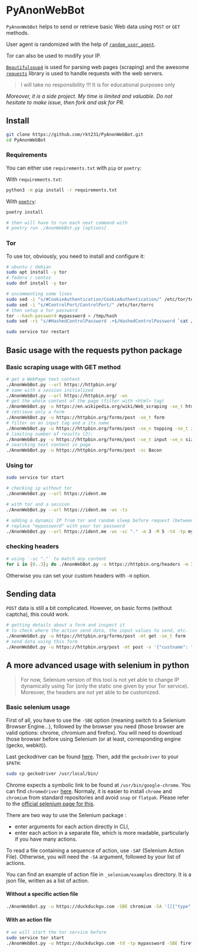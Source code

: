 # PyAnonWebBot

`PyAnonWebBot` helps to send or retrieve basic Web data using `POST` or `GET` methods.

User agent is randomized with the help of [`random_user_agent`](https://github.com/Luqman-Ud-Din/random_user_agent).

Tor can also be used to modify your IP.

[`Beautifulsoup4`](https://www.crummy.com/software/BeautifulSoup/) is used for parsing web pages (scraping) and the awesome [`requests`](https://github.com/psf/requests) library is used to handle requests with the web servers.

> I will take no responsibility !!! It is for educational purposes only

_Moreover, it is a side project. My time is limited and valuable. Do not hesitate to make issue, then fork and ask for PR._

## Install

```bash
git clone https://github.com/rkt231/PyAnonWebBot.git
cd PyAnonWebBot
```

### Requirements

You can either use `requirements.txt` with `pip` or `poetry`:


With `requirements.txt`:

```bash
python3 -m pip install -r requirements.txt
```

With [`poetry`](https://python-poetry.org/):

```bash
poetry install

# then will have to run each next command with 
# poetry run ./AnonWebBot.py [options]
```

### Tor

To use tor, obviously, you need to install and configure it:

```bash
# ubuntu / debian
sudo apt install -y tor
# fedora / centos
sudo dnf install -y tor

# uncommenting some lines
sudo sed -i "s/#CookieAuthentication/CookieAuthentication/" /etc/tor/torrc
sudo sed -i "s/#ControlPort/ControlPort/" /etc/tor/torrc
# then setup a tor password
tor --hash-password mypassword > /tmp/hash
sudo sed -ri "s/#HashedControlPassword .+$/HashedControlPassword `cat /tmp/hash`/g" /etc/tor/torrc

sudo service tor restart
```

## Basic usage with the requests python package

### Basic scraping usage with GET method

```bash
# get a WebPage text content
./AnonWebBot.py --url https://httpbin.org/ 
# same with a session initialized
./AnonWebBot.py --url https://httpbin.org/ -ws
# get the whole content of the page (filter with <html> tag)
./AnonWebBot.py -u https://en.wikipedia.org/wiki/Web_scraping -se_t html > /tmp/scraping.html
# retrieve only a form 
./AnonWebBot.py -u https://httpbin.org/forms/post -se_t form
# filter on an input tag and a its name
./AnonWebBot.py -u https://httpbin.org/forms/post -se_n topping -se_t input
# limiting number of results (2):
./AnonWebBot.py -u https://httpbin.org/forms/post -se_t input -se_n size -sl 2
# searching text content in page
./AnonWebBot.py -u https://httpbin.org/forms/post -sc Bacon
```

### Using tor

```bash
sudo service tor start

# checking ip without tor
./AnonWebBot.py --url https://ident.me 

# with tor and a session
./AnonWebBot.py --url https://ident.me -ws -ts

# adding a dynamic IP from tor and random sleep before request (between 3 and 5 seconds)
# replace "mypassword" with your tor password
./AnonWebBot.py --url https://ident.me -ws -sc "." -m 3 -M 5 -td -tp mypassword
```

### checking headers

```bash
# using `-sc "."` to match any content
for i in {0..3}; do ./AnonWebBot.py -u https://httpbin.org/headers -m 1 -M 3 -sc "."|grep User-Agent; done
```

Otherwise you can set your custom headers with `-H` option.

## Sending data

`POST` data is still a bit complicated. However, on basic forms (without captcha), this could work.

```bash
# getting details about a form and inspect it
# to check where the action send data, the input values to send, etc. 
./AnonWebBot.py -u https://httpbin.org/forms/post -mt get -se_t form
# send data using this form
./AnonWebBot.py -u https://httpbin.org/post -mt post -v '{"custname": "JohnDoe", "custel": "00-00-000", "custemail": "john.doe@domain.tld", "size": "large", "topping": "cheese", "delivery":"19:45"}' -sc "." -td -tp mypassword
```

## A more advanced usage with selenium in python

> For now, Selenium version of this tool is not yet able to change IP dynamically using Tor (only the static one given by your Tor service). Moreover, the headers are not yet able to be customized.

### Basic selenium usage

First of all, you have to use the `-SBE` option (meaning switch to a Selenium Browser Engine...), followed by the browser you need (those browser are valid options: chrome, chromium and firefox).
You will need to download those browser before using Selenium (or at least, corresponding engine (gecko, webkit)).

Last geckodriver can be found [here](https://github.com/mozilla/geckodriver/releases/). Then, add the `geckodriver` to your `$PATH`:

```bash
sudo cp geckodriver /usr/local/bin/
```

Chrome expects a symbolic link to be found at `/usr/bin/google-chrome`. You can find `chromedriver` [here](https://chromedriver.chromium.org/downloads). Normaly, it is easier to install `chrome` and `chromium` from standard repositories and avoid `snap` or `flatpak`. Please refer to the [official selenium page for this](https://www.selenium.dev/documentation/webdriver/getting_started/install_drivers/).


There are two way to use the Selenium package :

- enter arguments for each action directly in CLI,
- enter each action in a separate file, which is more readable, particularly if you have many actions.

To read a file containing a sequence of action, use `-SAF` (Selenium Action File). Otherwise, you will need the `-SA` argument, followed by your list of actions.

You can find an example of action file in `_selenium/examples` directory. It is a json file, written as a list of action.

#### Without a specific action file

```bash
./AnonWebBot.py -u https://duckduckgo.com -SBE chromium -SA '[[{"type": "find_element_by_name", "value": "q"}, {"type": "send_keys", "value": "test"}]]'
```

#### With an action file

```bash
# we will start the tor service before
sudo service tor start
./AnonWebBot.py -u https://duckduckgo.com -td -tp mypassword -SBE firefox -SAF _selenium/examples/test_ddg.json
```
